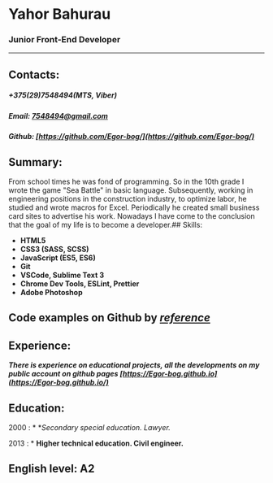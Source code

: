 # Yahor Bahurau

### Junior Front-End Developer
___
## Contacts:
##### +375(29)7548494(MTS, Viber)
##### Email: 7548494@gmail.com
##### Github: [https://github.com/Egor-bog/](https://github.com/Egor-bog/)

## Summary:
From school times he was fond of programming. So in the 10th grade I wrote the game "Sea Battle" in basic language. Subsequently, working in engineering positions in the construction industry, to optimize labor, he studied and wrote macros for Excel. Periodically he created small business card sites to advertise his work. Nowadays I have come to the conclusion that the goal of my life is to become a developer.## Skills:
+ **HTML5**
+ **CSS3 (SASS, SCSS)**
+ **JavaScript (ES5, ES6)**
+ **Git**
+ **VSCode, Sublime Text 3**
+ **Chrome Dev Tools, ESLint, Prettier**
+ **Adobe Photoshop**

## Сode examples on Github by *[reference](https://Egor-bog.github.io/)*

## Experience:

***There is experience on educational projects, all the developments on my public account on github pages [https://Egor-bog.github.io](https://Egor-bog.github.io/)***

## Education:

2000
: * **Secondary special education. Lawyer.*

2013
: * **Higher technical education. Civil engineer.**


## English level: A2